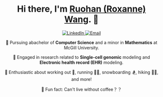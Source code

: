 <h1 align="center">Hi there, I'm <a href="https://roksanne.github.io/">Ruohan (Roxanne) Wang</a>. 👋 </h1>

<p align="center">
  <a href="www.linkedin.com/in/ruohan-wang-roksanne">
    <img alt="LinkedIn" src="https://img.shields.io/badge/LinkedIn-ruohan--wang-blue?style=flat-square&logo=linkedin">
  </a>
  <a href="mailto:ruohan.wang4@mail.mcgill.ca">
    <img alt="Email" src="https://img.shields.io/badge/Email-ruohan.wang4%40mail.mcgill.ca-green?style=flat-square&logo=gmail">
  </a>
</p>

<p align="center">
  🦋 Pursuing abachelor of <strong>Computer Science</strong> and a minor in <strong>Mathematics</strong> at McGill University.
</p>

<p align="center">
  🧪 Engaged in research related to <strong>Single-cell genomic</strong> modeling and <strong>Electronic health record (EHR)</strong> modeling.
</p>

<p align="center">
  👟 Enthusiastic about working out 💪, running 🏃‍♀️, snowboarding 🏂, hiking 🧗‍♀️, and more!
</p>

<p align="center">
  🌙 Fun fact: Can't live without coffee？？
</p>
